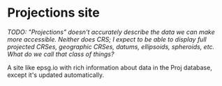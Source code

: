 # Projections site

_TODO: "Projections" doesn't accurately describe the data we can make more
accessible. Neither does CRS; I expect to be able to display full projected
CRSes, geographic CRSes, datums, ellipsoids, spheroids, etc. What do we call
that class of things?_

A site like epsg.io with rich information about data in the Proj database,
except it's updated automatically.

